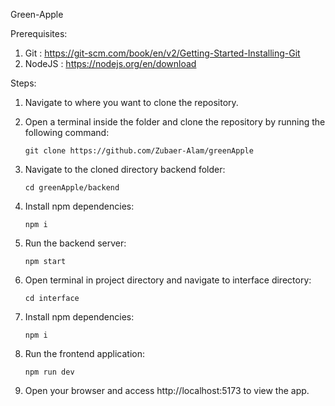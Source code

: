 Green-Apple

Prerequisites:

   1. Git    : https://git-scm.com/book/en/v2/Getting-Started-Installing-Git
   2. NodeJS : https://nodejs.org/en/download

Steps:

   1. Navigate to where you want to clone the repository.
   2. Open a terminal inside the folder and clone the repository by running the following command:
                
          git clone https://github.com/Zubaer-Alam/greenApple
          
   3. Navigate to the cloned directory backend folder:
            
          cd greenApple/backend
          
   4. Install npm dependencies:
         
          npm i

   5. Run the backend server:
         
          npm start
   
   6. Open terminal in project directory and navigate to interface directory:
            
          cd interface       
   
   7. Install npm dependencies:
         
          npm i
   
   8. Run the frontend application:
         
          npm run dev
   
   9. Open your browser and access http://localhost:5173 to view the app.
          
   

